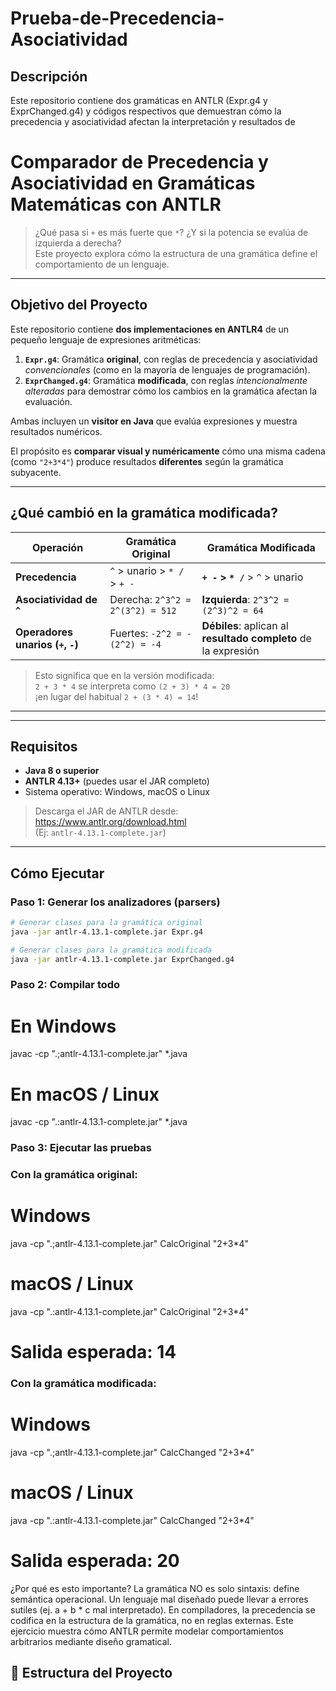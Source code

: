 # Prueba-de-Precedencia-Asociatividad


##  Descripción 
Este repositorio contiene dos gramáticas en ANTLR (Expr.g4 y ExprChanged.g4) y códigos respectivos que demuestran cómo la precedencia y asociatividad afectan la interpretación y resultados de 

# Comparador de Precedencia y Asociatividad en Gramáticas Matemáticas con ANTLR
 
> ¿Qué pasa si `+` es más fuerte que `*`? ¿Y si la potencia se evalúa de izquierda a derecha?  
> Este proyecto explora cómo la estructura de una gramática define el comportamiento de un lenguaje.

---

## Objetivo del Proyecto

Este repositorio contiene **dos implementaciones en ANTLR4** de un pequeño lenguaje de expresiones aritméticas:

1. **`Expr.g4`**: Gramática **original**, con reglas de precedencia y asociatividad *convencionales* (como en la mayoría de lenguajes de programación).
2. **`ExprChanged.g4`**: Gramática **modificada**, con reglas *intencionalmente alteradas* para demostrar cómo los cambios en la gramática afectan la evaluación.

Ambas incluyen un **visitor en Java** que evalúa expresiones y muestra resultados numéricos.

El propósito es **comparar visual y numéricamente** cómo una misma cadena (como `"2+3*4"`) produce resultados **diferentes** según la gramática subyacente.

---

## ¿Qué cambió en la gramática modificada?

| Operación        | Gramática Original                     | Gramática Modificada                  |
|------------------|----------------------------------------|----------------------------------------|
| **Precedencia**  | `^` > unario > `* /` > `+ -`           | **`+ -` > `* /`** > `^` > unario      |
| **Asociatividad de `^`** | Derecha: `2^3^2 = 2^(3^2) = 512` | **Izquierda**: `2^3^2 = (2^3)^2 = 64` |
| **Operadores unarios (`+`, `-`)** | Fuertes: `-2^2 = -(2^2) = -4` | **Débiles**: aplican al **resultado completo** de la expresión |

> Esto significa que en la versión modificada:  
> `2 + 3 * 4` se interpreta como `(2 + 3) * 4 = 20`  
> ¡en lugar del habitual `2 + (3 * 4) = 14`!

---


---

## Requisitos

- **Java 8 o superior**
- **ANTLR 4.13+** (puedes usar el JAR completo)
- Sistema operativo: Windows, macOS o Linux

> Descarga el JAR de ANTLR desde: https://www.antlr.org/download.html  
> (Ej: `antlr-4.13.1-complete.jar`)

---

## Cómo Ejecutar

### Paso 1: Generar los analizadores (parsers)

```bash
# Generar clases para la gramática original
java -jar antlr-4.13.1-complete.jar Expr.g4

# Generar clases para la gramática modificada
java -jar antlr-4.13.1-complete.jar ExprChanged.g4
```

### Paso 2: Compilar todo

# En Windows
javac -cp ".;antlr-4.13.1-complete.jar" *.java

# En macOS / Linux
javac -cp ".:antlr-4.13.1-complete.jar" *.java

### Paso 3: Ejecutar las pruebas
### Con la gramática original:

# Windows
java -cp ".;antlr-4.13.1-complete.jar" CalcOriginal "2+3*4"

# macOS / Linux
java -cp ".:antlr-4.13.1-complete.jar" CalcOriginal "2+3*4"
# Salida esperada: 14

### Con la gramática modificada:
# Windows
java -cp ".;antlr-4.13.1-complete.jar" CalcChanged "2+3*4"

# macOS / Linux
java -cp ".:antlr-4.13.1-complete.jar" CalcChanged "2+3*4"
# Salida esperada: 20

¿Por qué es esto importante?
La gramática NO es solo sintaxis: define semántica operacional.
Un lenguaje mal diseñado puede llevar a errores sutiles (ej. a + b * c mal interpretado).
En compiladores, la precedencia se codifica en la estructura de la gramática, no en reglas externas.
Este ejercicio muestra cómo ANTLR permite modelar comportamientos arbitrarios mediante diseño gramatical.




## 📁 Estructura del Proyecto

